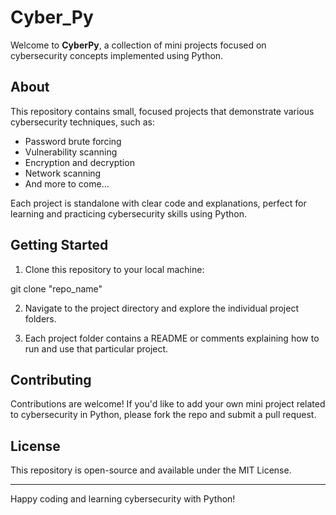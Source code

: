 # Cyber_Py

Welcome to **CyberPy**, a collection of mini projects focused on cybersecurity concepts implemented using Python.

## About

This repository contains small, focused projects that demonstrate various cybersecurity techniques, such as:

- Password brute forcing
- Vulnerability scanning
- Encryption and decryption
- Network scanning
- And more to come…

Each project is standalone with clear code and explanations, perfect for learning and practicing cybersecurity skills using Python.

## Getting Started

1. Clone this repository to your local machine:

git clone "repo_name"

2. Navigate to the project directory and explore the individual project folders.

3. Each project folder contains a README or comments explaining how to run and use that particular project.

## Contributing

Contributions are welcome! If you'd like to add your own mini project related to cybersecurity in Python, please fork the repo and submit a pull request.

## License

This repository is open-source and available under the MIT License.

---

Happy coding and learning cybersecurity with Python!
